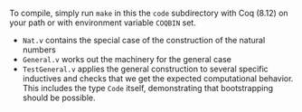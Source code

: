 To compile, simply run `make` in this the `code` subdirectory with Coq (8.12) on your path or with environment variable `COQBIN` set.

* `Nat.v` contains the special case of the construction of the natural numbers
* `General.v` works out the machinery for the general case
* `TestGeneral.v` applies the general construction to several specific inductives
  and checks that we get the expected computational behavior.
  This includes the type `Code` itself, demonstrating that bootstrapping should be possible.
